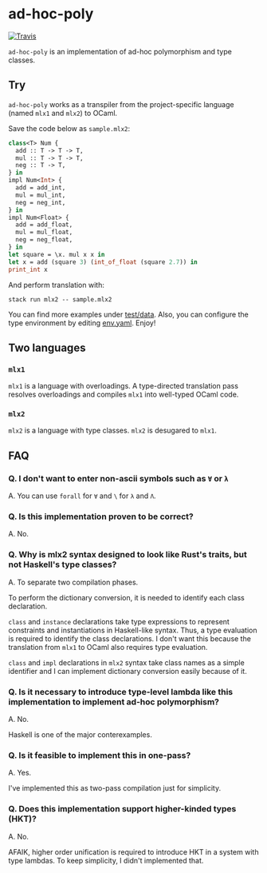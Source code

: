 # ad-hoc-poly

[![Travis](https://img.shields.io/travis/com/coord-e/ad-hoc-poly)](https://travis-ci.com/coord-e/ad-hoc-poly)

`ad-hoc-poly` is an implementation of ad-hoc polymorphism and type classes.

## Try

`ad-hoc-poly` works as a transpiler from the project-specific language (named `mlx1` and `mlx2`) to OCaml.

Save the code below as `sample.mlx2`:

```ocaml
class<T> Num {
  add :: T -> T -> T,
  mul :: T -> T -> T,
  neg :: T -> T,
} in
impl Num<Int> {
  add = add_int,
  mul = mul_int,
  neg = neg_int,
} in
impl Num<Float> {
  add = add_float,
  mul = mul_float,
  neg = neg_float,
} in
let square = \x. mul x x in
let x = add (square 3) (int_of_float (square 2.7)) in
print_int x
```

And perform translation with:

```shell
stack run mlx2 -- sample.mlx2
```

You can find more examples under [test/data](test/data). Also, you can configure the type environment by editing [env.yaml](env.yaml). Enjoy!

## Two languages

### `mlx1`

`mlx1` is a language with overloadings. A type-directed translation pass resolves overloadings and compiles `mlx1` into well-typed OCaml code.

### `mlx2`

`mlx2` is a language with type classes. `mlx2` is desugared to `mlx1`.

## FAQ

### Q. I don't want to enter non-ascii symbols such as `∀` or `λ`

A. You can use `forall` for `∀` and `\` for `λ` and `Λ`.

### Q. Is this implementation proven to be correct?

A. No.

### Q. Why is mlx2 syntax designed to look like Rust's traits, but not Haskell's type classes?

A. To separate two compilation phases.

To perform the dictionary conversion, it is needed to identify each class declaration.

`class` and `instance` declarations take type expressions to represent constraints and instantiations in Haskell-like syntax. Thus, a type evaluation is required to identify the class declarations. I don't want this because the translation from `mlx1` to OCaml also requires type evaluation.

`class` and `impl` declarations in `mlx2` syntax take class names as a simple identifier and I can implement dictionary conversion easily because of it.

### Q. Is it necessary to introduce type-level lambda like this implementation to implement ad-hoc polymorphism?

A. No.

Haskell is one of the major conterexamples.

### Q. Is it feasible to implement this in one-pass?

A. Yes.

I've implemented this as two-pass compilation just for simplicity.

### Q. Does this implementation support higher-kinded types (HKT)?

A. No.

AFAIK, higher order unification is required to introduce HKT in a system with type lambdas. To keep simplicity, I didn't implemented that.
